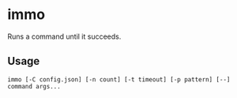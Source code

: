 immo
====

Runs a command until it succeeds.

## Usage

    immo [-C config.json] [-n count] [-t timeout] [-p pattern] [--] command args...
